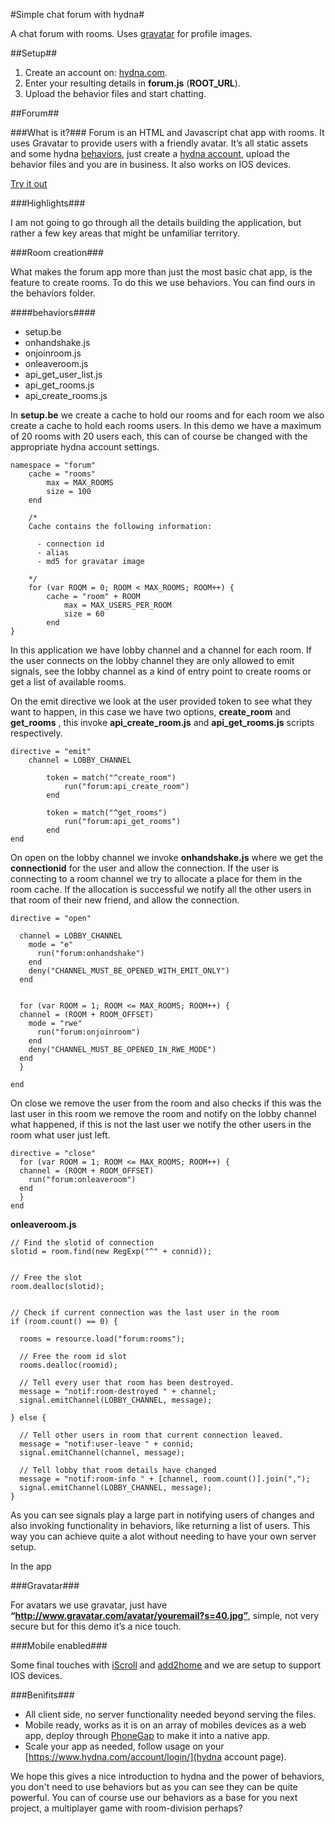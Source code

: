 #Simple chat forum with hydna#

A chat forum with rooms. Uses [gravatar](http://gravatar.com/) for profile images.

##Setup##

1. Create an account on: [hydna.com](http://hydna.com/).
2. Enter your resulting details in **forum.js** (**ROOT_URL**).
3. Upload the behavior files and start chatting.


##Forum##

###What is it?###
Forum is an HTML and Javascript chat app with rooms. It uses Gravatar to provide users with a friendly avatar. It’s all static assets and some hydna [behaviors](http://hydna.com/documentation/behaviors/introduction/), just create a [hydna account](https://www.hydna.com/account/signup/), upload the behavior files and you are in business. It also works on IOS devices. 

[Try it out](hydna.github.com/forum)  

###Highlights###

I am not going to go through all the details building the application, but rather a few key areas that might be unfamiliar territory. 

###Room creation###

What makes the forum app more than just the most basic chat app, is the feature to create rooms. To do this we use behaviors. You can find ours in the behaviors folder.

####behaviors####
- setup.be
- onhandshake.js
- onjoinroom.js
- onleaveroom.js
- api_get_user_list.js
- api_get_rooms.js
- api_create_rooms.js

In **setup.be** we create a cache to hold our rooms and for each room we also create a cache to hold each rooms users. In this demo we have a maximum of 20 rooms with 20 users each, this can of course be changed with the appropriate hydna account settings.

	namespace = "forum"
		cache = "rooms"
	    	max = MAX_ROOMS
	    	size = 100
	  	end

	  	/*
	    Cache contains the following information:

	      - connection id
	      - alias
	      - md5 for gravatar image
  
	  	*/
	  	for (var ROOM = 0; ROOM < MAX_ROOMS; ROOM++) {
	   		cache = "room" + ROOM
	    		max = MAX_USERS_PER_ROOM
	    		size = 60
	  		end
	} 


In this application we have lobby channel and a channel for each room. If the user connects on the lobby channel they are only allowed to emit signals, see the lobby channel as a kind of entry point to create rooms or get a list of available rooms.

On the emit directive we look at the user provided token to see what they want to happen, in this case we have two options, **create_room** and **get_rooms** , this invoke **api_create_room.js** and **api_get_rooms.js** scripts respectively.

	directive = "emit"
		channel = LOBBY_CHANNEL

	    	token = match("^create_room")
	      		run("forum:api_create_room")
	    	end

	    	token = match("^get_rooms")
	      		run("forum:api_get_rooms")
	    	end
	end  


On open on the lobby channel we invoke **onhandshake.js** where we get the **connectionid** for the user and allow the connection. If the user is connecting to a room channel we try to allocate a place for them in the room cache. If the allocation is successful we notify all the other users in that room of their new friend, and allow the connection.

	directive = "open"

	  channel = LOBBY_CHANNEL
	    mode = "e"
	      run("forum:onhandshake")
	    end
	    deny("CHANNEL_MUST_BE_OPENED_WITH_EMIT_ONLY")
	  end


	  for (var ROOM = 1; ROOM <= MAX_ROOMS; ROOM++) {
	  channel = (ROOM + ROOM_OFFSET)
	    mode = "rwe"
	      run("forum:onjoinroom")
	    end
	    deny("CHANNEL_MUST_BE_OPENED_IN_RWE_MODE")
	  end
	  }

	end  


On close we remove the user from the room and also checks if this was the last user in this room we remove the room and notify on the lobby channel what happened, if this is not the last user we notify the other users in the room what user just left.

	directive = "close"
	  for (var ROOM = 1; ROOM <= MAX_ROOMS; ROOM++) {
	  channel = (ROOM + ROOM_OFFSET)
	    run("forum:onleaveroom")
	  end
	  }
	end  

**onleaveroom.js**

	// Find the slotid of connection
	slotid = room.find(new RegExp("^" + connid));


	// Free the slot
	room.dealloc(slotid);


	// Check if current connection was the last user in the room
	if (room.count() == 0) {

	  rooms = resource.load("forum:rooms");

	  // Free the room id slot
	  rooms.dealloc(roomid);

	  // Tell every user that room has been destroyed.
	  message = "notif:room-destroyed " + channel;
	  signal.emitChannel(LOBBY_CHANNEL, message);

	} else {

	  // Tell other users in room that current connection leaved.
	  message = "notif:user-leave " + connid;
	  signal.emitChannel(channel, message);

	  // Tell lobby that room details have changed
	  message = "notif:room-info " + [channel, room.count()].join(",");
	  signal.emitChannel(LOBBY_CHANNEL, message);
	}    

As you can see signals play a large part in notifying users of changes and also invoking functionality in behaviors, like returning a list of users. This way you can achieve quite a alot without needing to have your own server setup.   

In the app

 

###Gravatar###

For avatars we use gravatar, just have **“http://www.gravatar.com/avatar/youremail?s=40.jpg”**, simple, not very secure but for this demo it’s a nice touch.

###Mobile enabled###

Some final touches with [iScroll](http://cubiq.org/iscroll-4) and [add2home](http://cubiq.org/add-to-home-screen) and we are setup to support IOS devices.

###Benifits###

* All client side, no server functionality needed beyond serving the files.
* Mobile ready, works as it is on an array of mobiles devices as a web app, deploy through [PhoneGap](http://phonegap.com/) to make it into a native app.
* Scale your app as needed, follow usage on your [https://www.hydna.com/account/login/](hydna account page).

We hope this gives a nice introduction to hydna and the power of behaviors, you don't need to use behaviors but as you can see they can be quite powerful. You can of course use our behaviors as a base for you next project, a multiplayer game with room-division perhaps?
